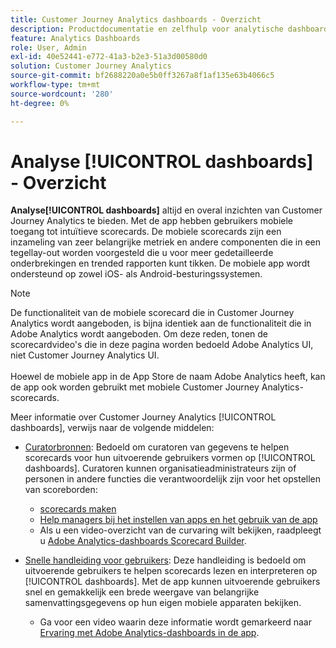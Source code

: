 ```yaml
---
title: Customer Journey Analytics dashboards - Overzicht
description: Productdocumentatie en zelfhulp voor analytische dashboards of mobiele scoreborden.
feature: Analytics Dashboards
role: User, Admin
exl-id: 40e52441-e772-41a3-b2e3-51a3d00580d0
solution: Customer Journey Analytics
source-git-commit: bf2688220a0e5b0ff3267a8f1af135e63b4066c5
workflow-type: tm+mt
source-wordcount: '280'
ht-degree: 0%

---
```


# Analyse [!UICONTROL dashboards] - Overzicht

**Analyse[!UICONTROL dashboards]** altijd en overal inzichten van Customer Journey Analytics te bieden. Met de app hebben gebruikers mobiele toegang tot intuïtieve scorecards. De mobiele scorecards zijn een inzameling van zeer belangrijke metriek en andere componenten die in een tegellay-out worden voorgesteld die u voor meer gedetailleerde onderbrekingen en trended rapporten kunt tikken. De mobiele app wordt ondersteund op zowel iOS- als Android-besturingssystemen.

>[!NOTE]
>
>De functionaliteit van de mobiele scorecard die in Customer Journey Analytics wordt aangeboden, is bijna identiek aan de functionaliteit die in Adobe Analytics wordt aangeboden. Om deze reden, tonen de scorecardvideo&#39;s die in deze pagina worden bedoeld Adobe Analytics UI, niet Customer Journey Analytics UI. <br/><br/>Hoewel de mobiele app in de App Store de naam Adobe Analytics heeft, kan de app ook worden gebruikt met mobiele Customer Journey Analytics-scorecards.

Meer informatie over Customer Journey Analytics [!UICONTROL dashboards], verwijs naar de volgende middelen:

* [Curatorbronnen](/help/mobile-app/curator.md): Bedoeld om curatoren van gegevens te helpen scorecards voor hun uitvoerende gebruikers vormen op [!UICONTROL dashboards]. Curatoren kunnen organisatieadministrateurs zijn of personen in andere functies die verantwoordelijk zijn voor het opstellen van scoreborden:

   * [scorecards maken](/help/mobile-app/create-scorecard.md)
   * [Help managers bij het instellen van apps en het gebruik van de app](/help/mobile-app/set-up-execs.md)
   * Als u een video-overzicht van de curvaring wilt bekijken, raadpleegt u [Adobe Analytics-dashboards Scorecard Builder](https://experienceleague.adobe.com/docs/analytics-learn/tutorials/additional-tools/analytics-dashboards/adobe-analytics-dashboards-scorecard-builder.html?lang=nl-NL).


* [Snelle handleiding voor gebruikers](/help/mobile-app/executive.md): Deze handleiding is bedoeld om uitvoerende gebruikers te helpen scorecards lezen en interpreteren op [!UICONTROL dashboards]. Met de app kunnen uitvoerende gebruikers snel en gemakkelijk een brede weergave van belangrijke samenvattingsgegevens op hun eigen mobiele apparaten bekijken.

   * Ga voor een video waarin deze informatie wordt gemarkeerd naar [Ervaring met Adobe Analytics-dashboards in de app](https://experienceleague.adobe.com/docs/analytics-learn/tutorials/additional-tools/analytics-dashboards/adobe-analytics-dashboards-in-app-experience.html?lang=nl-NL).
